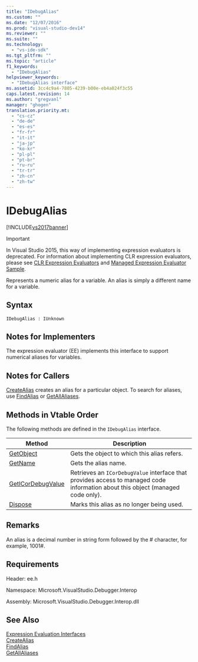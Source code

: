 ```yaml
---
title: "IDebugAlias"
ms.custom: ""
ms.date: "12/07/2016"
ms.prod: "visual-studio-dev14"
ms.reviewer: ""
ms.suite: ""
ms.technology: 
  - "vs-ide-sdk"
ms.tgt_pltfrm: ""
ms.topic: "article"
f1_keywords: 
  - "IDebugAlias"
helpviewer_keywords: 
  - "IDebugAlias interface"
ms.assetid: 3cc4c9a4-7805-4239-b00e-eb4a024f3c55
caps.latest.revision: 14
ms.author: "gregvanl"
manager: "ghogen"
translation.priority.mt: 
  - "cs-cz"
  - "de-de"
  - "es-es"
  - "fr-fr"
  - "it-it"
  - "ja-jp"
  - "ko-kr"
  - "pl-pl"
  - "pt-br"
  - "ru-ru"
  - "tr-tr"
  - "zh-cn"
  - "zh-tw"
---
```

# IDebugAlias
[!INCLUDE[vs2017banner](../../../code-quality/includes/vs2017banner.md)]

> [!IMPORTANT]
>  In Visual Studio 2015, this way of implementing expression evaluators is deprecated. For information about implementing CLR expression evaluators, please see [CLR Expression Evaluators](https://github.com/Microsoft/ConcordExtensibilitySamples/wiki/CLR-Expression-Evaluators) and [Managed Expression Evaluator Sample](https://github.com/Microsoft/ConcordExtensibilitySamples/wiki/Managed-Expression-Evaluator-Sample).  
  
 Represents a numeric alias for a variable. An alias is simply a different name for a variable.  
  
## Syntax  
  
```  
IDebugAlias : IUnknown  
```  
  
## Notes for Implementers  
 The expression evaluator (EE) implements this interface to support numerical aliases for variables.  
  
## Notes for Callers  
 [CreateAlias](../../../extensibility/debugger/reference/idebugobject2--createalias.md) creates an alias for a particular object. To search for aliases, use [FindAlias](../../../extensibility/debugger/reference/idebugbinder3--findalias.md) or [GetAllAliases](../../../extensibility/debugger/reference/idebugbinder3--getallaliases.md).  
  
## Methods in Vtable Order  
 The following methods are defined in the `IDebugAlias` interface.  
  
|Method|Description|  
|------------|-----------------|  
|[GetObject](../../../extensibility/debugger/reference/idebugalias--getobject.md)|Gets the object to which this alias refers.|  
|[GetName](../../../extensibility/debugger/reference/idebugalias--getname.md)|Gets the alias name.|  
|[GetICorDebugValue](../../../extensibility/debugger/reference/idebugalias--geticordebugvalue.md)|Retrieves an `ICorDebugValue` interface that provides access to managed code information about this object (managed code only).|  
|[Dispose](../../../extensibility/debugger/reference/idebugalias--dispose.md)|Marks this alias as no longer being used.|  
  
## Remarks  
 An alias is a decimal number in string form followed by the # character, for example, 1001#.  
  
## Requirements  
 Header: ee.h  
  
 Namespace: Microsoft.VisualStudio.Debugger.Interop  
  
 Assembly: Microsoft.VisualStudio.Debugger.Interop.dll  
  
## See Also  
 [Expression Evaluation Interfaces](../../../extensibility/debugger/reference/expression-evaluation-interfaces.md)   
 [CreateAlias](../../../extensibility/debugger/reference/idebugobject2--createalias.md)   
 [FindAlias](../../../extensibility/debugger/reference/idebugbinder3--findalias.md)   
 [GetAllAliases](../../../extensibility/debugger/reference/idebugbinder3--getallaliases.md)